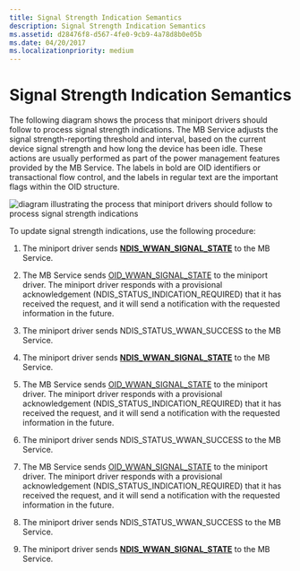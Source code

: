 ```yaml
---
title: Signal Strength Indication Semantics
description: Signal Strength Indication Semantics
ms.assetid: d28476f8-d567-4fe0-9cb9-4a78d8b0e05b
ms.date: 04/20/2017
ms.localizationpriority: medium
---
```


# Signal Strength Indication Semantics


The following diagram shows the process that miniport drivers should follow to process signal strength indications. The MB Service adjusts the signal strength-reporting threshold and interval, based on the current device signal strength and how long the device has been idle. These actions are usually performed as part of the power management features provided by the MB Service. The labels in bold are OID identifiers or transactional flow control, and the labels in regular text are the important flags within the OID structure.

![diagram illustrating the process that miniport drivers should follow to process signal strength indications](images/wwansignalstrength.png)

To update signal strength indications, use the following procedure:

1.  The miniport driver sends [**NDIS\_WWAN\_SIGNAL\_STATE**](https://docs.microsoft.com/windows-hardware/drivers/ddi/content/ndiswwan/ns-ndiswwan-_ndis_wwan_signal_state) to the MB Service.

2.  The MB Service sends [OID\_WWAN\_SIGNAL\_STATE](https://docs.microsoft.com/windows-hardware/drivers/network/oid-wwan-signal-state) to the miniport driver. The miniport driver responds with a provisional acknowledgement (NDIS\_STATUS\_INDICATION\_REQUIRED) that it has received the request, and it will send a notification with the requested information in the future.

3.  The miniport driver sends NDIS\_STATUS\_WWAN\_SUCCESS to the MB Service.

4.  The miniport driver sends [**NDIS\_WWAN\_SIGNAL\_STATE**](https://docs.microsoft.com/windows-hardware/drivers/ddi/content/ndiswwan/ns-ndiswwan-_ndis_wwan_signal_state) to the MB Service.

5.  The MB Service sends [OID\_WWAN\_SIGNAL\_STATE](https://docs.microsoft.com/windows-hardware/drivers/network/oid-wwan-signal-state) to the miniport driver. The miniport driver responds with a provisional acknowledgement (NDIS\_STATUS\_INDICATION\_REQUIRED) that it has received the request, and it will send a notification with the requested information in the future.

6.  The miniport driver sends NDIS\_STATUS\_WWAN\_SUCCESS to the MB Service.

7.  The MB Service sends [OID\_WWAN\_SIGNAL\_STATE](https://docs.microsoft.com/windows-hardware/drivers/network/oid-wwan-signal-state) to the miniport driver. The miniport driver responds with a provisional acknowledgement (NDIS\_STATUS\_INDICATION\_REQUIRED) that it has received the request, and it will send a notification with the requested information in the future.

8.  The miniport driver sends NDIS\_STATUS\_WWAN\_SUCCESS to the MB Service.

9.  The miniport driver sends [**NDIS\_WWAN\_SIGNAL\_STATE**](https://docs.microsoft.com/windows-hardware/drivers/ddi/content/ndiswwan/ns-ndiswwan-_ndis_wwan_signal_state) to the MB Service.

 

 





